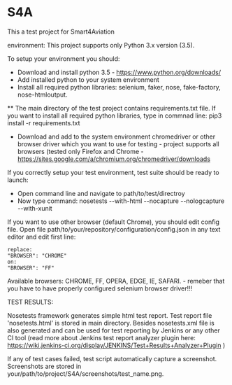 # S4A
This a test project for Smart4Aviation

environment:
This project supports only Python 3.x version (3.5).

To setup your environment you should:
* Download and install python 3.5 - https://www.python.org/downloads/
* Add installed python to your system environment 
* Install all required python libraries: selenium, faker, nose, fake-factory, nose-htmloutput.

** The main directory of the test project contains requirements.txt file. If you want to install all required python libraries, type in commnad line: pip3 install -r requirements.txt
* Download and add to the system environment chromedriver or other browser driver which you want to use for testing - project supports all browsers (tested only Firefox and Chrome - https://sites.google.com/a/chromium.org/chromedriver/downloads

If you correctly setup your test environment, test suite should be ready to launch:
* Open command line and navigate to path/to/test/directroy
* Now type command: nosetests --with-html --nocapture --nologcapture --with-xunit

If you want to use other browser (default Chrome), you should edit config file.
Open file path/to/your/repository/configuration/config.json in any text editor and edit first line:
 
    replace:
    "BROWSER": "CHROME"
    on:
    "BROWSER": "FF"

Available browsers: CHROME, FF, OPERA, EDGE, IE, SAFARI. - remeber that you have to have properly configured selenium browser driver!!!

TEST RESULTS:

Nosetests framework generates simple html test report. Test report file 'nosetests.html' is stored in main directory.
Besides nosetests.xml file is also generated and can be used for test reporting by Jenkins or any other CI tool (read more about Jenkins test report analyzer plugin here: https://wiki.jenkins-ci.org/display/JENKINS/Test+Results+Analyzer+Plugin )

If any of test cases failed, test script automatically capture a screenshot. Screenshots are stored in your/path/to/project/S4A/screenshots/test_name.png.
